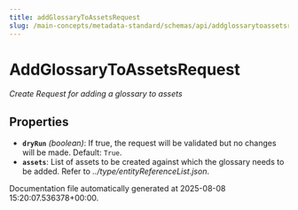 ```yaml
---
title: addGlossaryToAssetsRequest
slug: /main-concepts/metadata-standard/schemas/api/addglossarytoassetsrequest
---
```


# AddGlossaryToAssetsRequest

*Create Request for adding a glossary to assets*

## Properties

- **`dryRun`** *(boolean)*: If true, the request will be validated but no changes will be made. Default: `True`.
- **`assets`**: List of assets to be created against which the glossary needs to be added. Refer to *../type/entityReferenceList.json*.


Documentation file automatically generated at 2025-08-08 15:20:07.536378+00:00.
